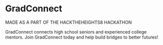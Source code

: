 # GradConnect

MADE AS A PART OF THE HACKTHEHEIGHTS8 HACKATHON

GradConnect connects high school seniors and experienced college mentors. Join GradConnect today and help build bridges to better futures!
